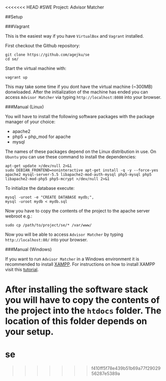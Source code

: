 <<<<<<< HEAD
#SWE Project: Advisor Matcher

##Setup

###Vagrant

This is the easiest way if you have `VirtualBox` and `Vagrant` installed.

First checkout the Github repository:

    git clone https://github.com/agejku/se
    cd se/

Start the virtual machine with:

    vagrant up

This may take some time if you dont have the virtual machine (~300MB) donwloaded. After the initialization of the machine has ended you can access `Advisor Matcher` via typing `http://localhost:8080` into your browser.

###Manual (Linux)

You will have to install the following software packages with the package manager of your choice:

+ apache2
+ php5 + php_mod for apache
+ mysql

The names of these packages depend on the Linux distribution in use. On `Ubuntu` you can use these command to install the dependencies:

    apt-get update >/dev/null 2>&1
    sudo DEBIAN_FRONTEND=noninteractive apt-get install -q -y --force-yes apache2 mysql-server-5.5 libapache2-mod-auth-mysql php5-mysql php5 libapache2-mod-php5 php5-mcrypt >/dev/null 2>&1

To initialize the database execute:

    mysql -uroot -e "CREATE DATABASE mydb;",
    mysql -uroot mydb < mydb.sql

Now you have to copy the contents of the project to the apache server webroot e.g.:

    sudo cp /path/to/project/se/* /var/www/

Now you will be able to access `Advisor Matcher` by typing `http://localhost:80/` into your browser.

###Manual (Windows)

If you want to run `Advisor Matcher` in a Windows environment it is recommended to install [XAMPP](http://www.apachefriends.org/en/xampp-windows.html). For instructions on how to install XAMPP visit this [tutorial](http://www.wikihow.com/Install-XAMPP-for-Windows).

After installing the software stack you will have to copy the contents of the project into the `htdocs` folder. The location of this folder depends on your setup.
=======
se
==
>>>>>>> f410ff5f78e439b51b69a77f2902956287e5389a
